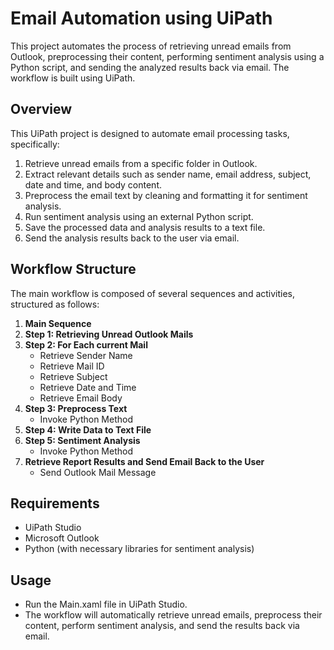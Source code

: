 # Email Automation using UiPath

This project automates the process of retrieving unread emails from Outlook, preprocessing their content, performing sentiment analysis using a Python script, and sending the analyzed results back via email. The workflow is built using UiPath.

## Overview

This UiPath project is designed to automate email processing tasks, specifically:

1. Retrieve unread emails from a specific folder in Outlook.
2. Extract relevant details such as sender name, email address, subject, date and time, and body content.
3. Preprocess the email text by cleaning and formatting it for sentiment analysis.
4. Run sentiment analysis using an external Python script.
5. Save the processed data and analysis results to a text file.
6. Send the analysis results back to the user via email.

## Workflow Structure

The main workflow is composed of several sequences and activities, structured as follows:

1. **Main Sequence**
2. **Step 1: Retrieving Unread Outlook Mails**
3. **Step 2: For Each current Mail**
   - Retrieve Sender Name
   - Retrieve Mail ID
   - Retrieve Subject
   - Retrieve Date and Time
   - Retrieve Email Body
4. **Step 3: Preprocess Text**
   - Invoke Python Method
5. **Step 4: Write Data to Text File**
6. **Step 5: Sentiment Analysis**
   - Invoke Python Method
7. **Retrieve Report Results and Send Email Back to the User**
   - Send Outlook Mail Message

## Requirements

- UiPath Studio
- Microsoft Outlook
- Python (with necessary libraries for sentiment analysis)

## Usage

- Run the Main.xaml file in UiPath Studio.
- The workflow will automatically retrieve unread emails, preprocess their content, perform sentiment analysis, and send the results back via email.

